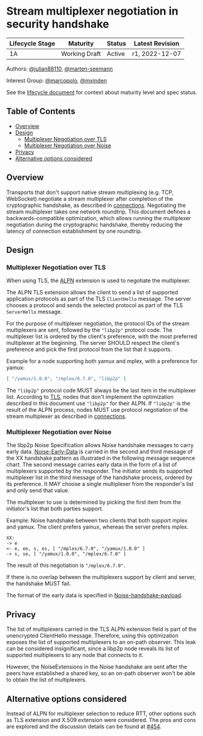 # Stream multiplexer negotiation in security handshake <!-- omit in toc -->


| Lifecycle Stage | Maturity      | Status | Latest Revision |
|-----------------|---------------|--------|-----------------|
| 1A              | Working Draft | Active | r1, 2022-12-07  |

Authors: [@julian88110], [@marten-seemann]

Interest Group: [@marcopolo], [@mxinden]

[@marten-seemann]: https://github.com/marten-seemann
[@marcopolo]: https://github.com/marcopolo
[@mxinden]: https://github.com/mxinden
[@julian88110]: https://github.com/julian88110

See the [lifecycle document][lifecycle-spec] for context about maturity level
and spec status.

[lifecycle-spec]: https://github.com/libp2p/specs/blob/master/00-framework-01-spec-lifecycle.md

## Table of Contents <!-- omit in toc -->

- [Overview](#overview)
- [Design](#design)
  - [Multiplexer Negotiation over TLS](#multiplexer-negotiation-over-tls)
  - [Multiplexer Negotiation over Noise](#multiplexer-negotiation-over-noise)
- [Privacy](#privacy)
- [Alternative options considered](#alternative-options-considered)

## Overview

Transports that don't support native stream multiplexing (e.g. TCP, WebSocket) negotiate
a stream multiplexer after completion of the cryptographic handshake, as described in [connections]. 
Negotiating the stream multiplexer takes one network roundtrip.
This document defines a backwards-compatible optimization, which allows running the
multiplexer negotiation during the cryptographic handshake, thereby reducing the latency of
connection establishment by one roundtrip.


## Design

### Multiplexer Negotiation over TLS

When using TLS, the [ALPN] extension is used to negotiate the multiplexer.

The ALPN TLS extension allows the client to send a list of supported application
protocols as part of the TLS `ClientHello` message.  The server chooses
a protocol and sends the selected protocol as part of the TLS
`ServerHello` message.

For the purpose of multiplexer negotiation, the protocol IDs of the stream 
multiplexers are sent, followed by the `"libp2p"` protocol code. The multiplexer list is ordered by
the client's preference, with the most preferred multiplexer at the beginning.
The server SHOULD respect the client's preference and pick the first protocol
from the list that it supports.

Example for a node supporting both yamux and mplex, with a preference for yamux:
```json
[ "/yamux/1.0.0", "/mplex/6.7.0", "libp2p" ]
```

The `"libp2p"` protocol code MUST always be the last item in the multiplexer list.
According to [TLS], nodes that don't implement the optimization described in
this document use `"libp2p"` for their ALPN. If `"libp2p"` is the result of the
ALPN process, nodes MUST use protocol negotiation of the stream multiplexer
as described in [connections].

### Multiplexer Negotiation over Noise

The libp2p Noise Specification allows Noise handshake messages to carry
early data. [Noise-Early-Data] is carried in the second and third message of
the XX handshake pattern as illustrated in the following message sequence chart.
The second message carries early data in the form of a list of multiplexers
supported by the responder. The initiator sends its supported multiplexer list 
in the third message of the handshake process, ordered by its preference. It
MAY choose a single multiplexer from the responder's list and only send that
value.

The multiplexer to use is determined by picking the first item from the
initiator's list that both parties support.

Example: Noise handshake between two clients that both support mplex and yamux. The
client prefers yamux, whereas the server prefers mplex. 

```
XX:
-> e
<- e, ee, s, es, [ "/mplex/6.7.0", "/yamux/1.0.0" ] 
-> s, se, [ "/yamux/1.0.0", "/mplex/6.7.0" ] 
```

The result of this negotiation is `"/mplex/6.7.0"`.

If there is no overlap between the multiplexers support by client and server,
the handshake MUST fail.

The format of the early data is specified in [Noise-handshake-payload].


## Privacy

The list of multiplexers carried in the TLS ALPN extension field is part of the
unencrypted ClientHello message. Therefore, using this optimization
exposes the list of supported multiplexers to an on-path observer. This leak can
be considered insignificant, since a libp2p node reveals its list of supported
multiplexers to any node that connects to it.

However, the NoiseExtensions in the Noise handshake are sent after the peers have 
established a shared key, so an on-path observer won't be able to obtain the
list of multiplexers.


## Alternative options considered

Instead of ALPN for multiplexer selection to reduce RTT, other options such as
TLS extension and X.509 extension were considered. The pros and cons are explored
and the discussion details can be found at [#454].


[TLS]: https://github.com/libp2p/specs/blob/master/tls/tls.md
[connections]: https://github.com/libp2p/specs/tree/master/connections
[ALPN]: https://datatracker.ietf.org/doc/html/rfc7301
[Noise-Early-Data]: https://github.com/libp2p/specs/tree/master/noise#libp2p-data-in-handshake-messages
[ECH]: https://datatracker.ietf.org/doc/draft-ietf-tls-esni/
[#454]: https://github.com/libp2p/specs/issues/454
[Noise-handshake-payload]: https://github.com/libp2p/specs/tree/master/noise#the-libp2p-handshake-payload

